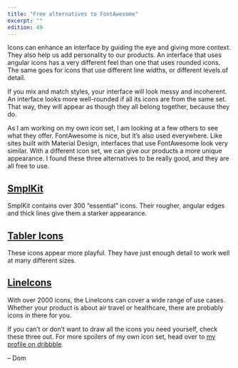 ```yaml
---
title: "Free alternatives to FontAwesome"
excerpt: ""
edition: 49
---
```

Icons can enhance an interface by guiding the eye and giving more context. They also help us add personality to our products. An interface that uses angular icons has a very different feel than one that uses rounded icons. The same goes for icons that use different line widths, or different levels of detail.

If you mix and match styles, your interface will look messy and incoherent. An interface looks more well-rounded if all its icons are from the same set. That way, they will appear as though they all belong together, because they do.

As I am working on my own icon set, I am looking at a few others to see what they offer. FontAwesome is nice, but it’s also used everywhere. Like sites built with Material Design, interfaces that use FontAwesome look very similar. With a different icon set, we can give our products a more unique appearance. I found these three alternatives to be really good, and they are all free to use.


## [SmplKit](https://www.smplkit.com)

SmplKit contains over 300 “essential” icons. Their rougher, angular edges and thick lines give them a starker appearance.

## [Tabler Icons](https://tablericons.com)

These icons appear more playful. They have just enough detail to work well at many different sizes.

## [LineIcons](https://lineicons.com/icons/)

With over 2000 icons, the LineIcons can cover a wide range of use cases. Whether your product is about air travel or healthcare, there are probably icons in there for you.


If you can’t or don’t want to draw all the icons you need yourself, check these three out. For more spoilers of my own icon set, head over to [my profile on dribbble](https://dribbble.com/domhabersack).

– Dom
